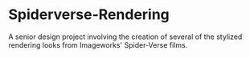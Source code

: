 # Spiderverse-Rendering
A senior design project involving the creation of several of the stylized rendering looks from Imageworks' Spider-Verse films.

